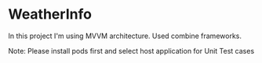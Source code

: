 # WeatherInfo
In this project I'm using MVVM architecture. Used combine frameworks.

Note: Please install pods first and select host application for Unit Test cases
